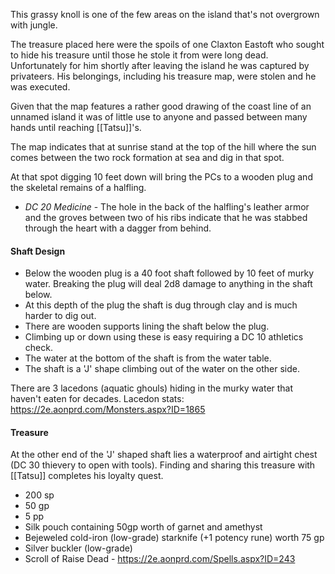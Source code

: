 This grassy knoll is one of the few areas on the island that's not overgrown with jungle.

The treasure placed here were the spoils of one Claxton Eastoft who sought to hide his treasure until those he stole it from were long dead. Unfortunately for him shortly after leaving the island he was captured by privateers. His belongings, including his treasure map, were stolen and he was executed.

Given that the map features a rather good drawing of the coast line of an unnamed island it was of little use to anyone and passed between many hands until reaching [[Tatsu]]'s. 

The map indicates that at sunrise stand at the top of the hill where the sun comes between the two rock formation at sea and dig in that spot.

At that spot digging 10 feet down will bring the PCs to a wooden plug and the skeletal remains of a halfling.
- *DC 20 Medicine* - The hole in the back of the halfling's leather armor and the groves between two of his ribs indicate that he was stabbed through the heart with a dagger from behind.

#### Shaft Design
- Below the wooden plug is a 40 foot shaft followed by 10 feet of murky water. Breaking the plug will deal 2d8 damage to anything in the shaft below.
- At this depth of the plug the shaft is dug through clay and is much harder to dig out.
- There are wooden supports lining the shaft below the plug.
- Climbing up or down using these is easy requiring a DC 10 athletics check.
- The water at the bottom of the shaft is from the water table.
- The shaft is a 'J' shape climbing out of the water on the other side.

There are 3 lacedons (aquatic ghouls) hiding in the murky water that haven't eaten for decades.
Lacedon stats: https://2e.aonprd.com/Monsters.aspx?ID=1865


#### Treasure
At the other end of the 'J' shaped shaft lies a waterproof and airtight chest (DC 30 thievery to open with tools). Finding and sharing this treasure with [[Tatsu]] completes his loyalty quest.
- 200 sp
- 50 gp
- 5 pp
- Silk pouch containing 50gp worth of garnet and amethyst
- Bejeweled cold-iron (low-grade) starknife (+1 potency rune) worth 75 gp
- Silver buckler (low-grade)
- Scroll of Raise Dead - https://2e.aonprd.com/Spells.aspx?ID=243